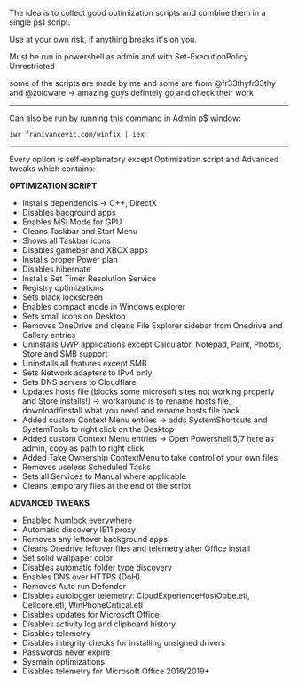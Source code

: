The idea is to collect good optimization scripts and combine them in a single ps1 script.

Use at your own risk, if anything breaks it's on you.

Must be run in powershell as admin and with Set-ExecutionPolicy Unrestricted

some of the scripts are made by me and some are from @fr33thyfr33thy and @zoicware -> amazing guys defintely go and check their work

------------------------------------------

Can also be run by running this command in Admin p$ window:

```iwr franivancevic.com/winfix | iex```



-------------------------------------------
Every option is self-explanatory except Optimization script and Advanced tweaks which contains:


   **OPTIMIZATION SCRIPT**

-  Installs dependencis -> C++, DirectX
-  Disables bacground apps
-  Enables MSI Mode for GPU
-  Cleans Taskbar and Start Menu
-  Shows all Taskbar icons
-  Disables gamebar and XBOX apps
-  Installs proper Power plan
-  Disables hibernate
-  Installs Set Timer Resolution Service
-  Registry optimizations
-  Sets black lockscreen
-  Enables compact mode in Windows explorer
-  Sets small icons on Desktop
-  Removes OneDrive and cleans File Explorer sidebar from Onedrive and Gallery entries
-  Uninstalls UWP applications except Calculator, Notepad, Paint, Photos, Store and SMB support
-  Uninstalls all features except SMB
-  Sets Network adapters to IPv4 only
-  Sets DNS servers to Cloudflare
-  Updates hosts file (blocks some microsoft sites not working properly and Store installs!) -> workaround is to rename hosts file, download/install what you need and rename hosts file back
-  Added custom Context Menu entries -> adds SystemShortcuts and SystemTools to right click on the Desktop
-  Added custom Context Menu entries -> Open Powershell 5/7 here as admin, copy as path to right click
-  Added Take Ownership ContextMenu to take control of your own files
-  Removes useless Scheduled Tasks
-  Sets all Services to Manual where applicable
-  Cleans temporary files at the end of the script



**ADVANCED TWEAKS**

-  Enabled Numlock everywhere
-  Automatic discovery IE11 proxy
-  Removes any leftover background apps
-  Cleans Onedrive leftover files and telemetry after Office install
-  Set solid wallpaper color
-  Disables automatic folder type discovery
-  Enables DNS over HTTPS (DoH)
-  Removes Auto run Defender
-  Disables autologger telemetry: CloudExperienceHostOobe.etl, Cellcore.etl, WinPhoneCritical.etl
-  Disables updates for Microsoft Office
-  Disables activity log and clipboard history
-  Disables telemetry
-  Disables integrity checks for installing unsigned drivers
-  Passwords never expire
-  Sysmain optimizations
-  Disables telemetry for Microsoft Office 2016/2019+
